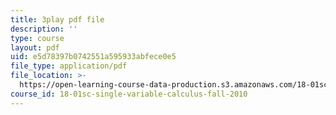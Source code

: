 ```yaml
---
title: 3play pdf file
description: ''
type: course
layout: pdf
uid: e5d78397b0742551a595933abfece0e5
file_type: application/pdf
file_location: >-
  https://open-learning-course-data-production.s3.amazonaws.com/18-01sc-single-variable-calculus-fall-2010/e5d78397b0742551a595933abfece0e5_tMVwXglUp60.pdf
course_id: 18-01sc-single-variable-calculus-fall-2010
---
```


